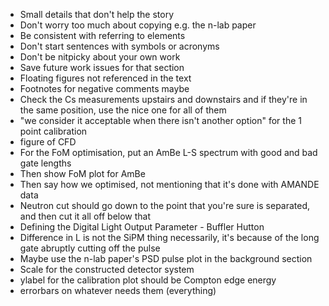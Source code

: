 - Small details that don't help the story
- Don't worry too much about copying e.g. the n-lab paper
- Be consistent with referring to elements
- Don't start sentences with symbols or acronyms
- Don't be nitpicky about your own work
- Save future work issues for that section
- Floating figures not referenced in the text
- Footnotes for negative comments maybe
- Check the Cs measurements upstairs and downstairs and if they're in the same position, use the nice one for all of them
- "we consider it acceptable when there isn't another option" for the 1 point calibration
- figure of CFD
- For the FoM optimisation, put an AmBe L-S spectrum with good and bad gate lengths
- Then show FoM plot for AmBe
- Then say how we optimised, not mentioning that it's done with AMANDE data
- Neutron cut should go down to the point that you're sure is separated, and then cut it all off below that
- Defining the Digital Light Output Parameter - Buffler Hutton
- Difference in L is not the SiPM thing necessarily, it's because of the long gate abruptly cutting off the pulse
- Maybe use the n-lab paper's PSD pulse plot in the background section
- Scale for the constructed detector system
- ylabel for the calibration plot should be Compton edge energy
- errorbars on whatever needs them (everything)
